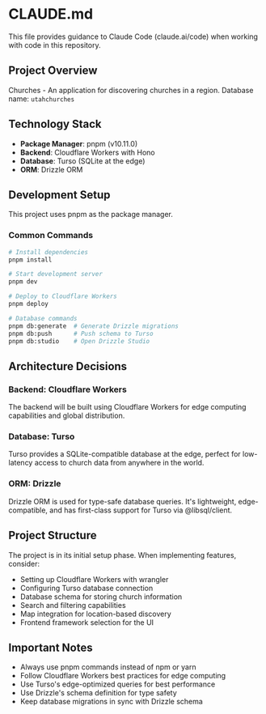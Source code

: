 # CLAUDE.md

This file provides guidance to Claude Code (claude.ai/code) when working with code in this repository.

## Project Overview

Churches - An application for discovering churches in a region.
Database name: `utahchurches`

## Technology Stack

- **Package Manager**: pnpm (v10.11.0)
- **Backend**: Cloudflare Workers with Hono
- **Database**: Turso (SQLite at the edge)
- **ORM**: Drizzle ORM

## Development Setup

This project uses pnpm as the package manager. 

### Common Commands

```bash
# Install dependencies
pnpm install

# Start development server
pnpm dev

# Deploy to Cloudflare Workers
pnpm deploy

# Database commands
pnpm db:generate  # Generate Drizzle migrations
pnpm db:push      # Push schema to Turso
pnpm db:studio    # Open Drizzle Studio
```

## Architecture Decisions

### Backend: Cloudflare Workers
The backend will be built using Cloudflare Workers for edge computing capabilities and global distribution.

### Database: Turso
Turso provides a SQLite-compatible database at the edge, perfect for low-latency access to church data from anywhere in the world.

### ORM: Drizzle
Drizzle ORM is used for type-safe database queries. It's lightweight, edge-compatible, and has first-class support for Turso via @libsql/client.

## Project Structure

The project is in its initial setup phase. When implementing features, consider:
- Setting up Cloudflare Workers with wrangler
- Configuring Turso database connection
- Database schema for storing church information
- Search and filtering capabilities
- Map integration for location-based discovery
- Frontend framework selection for the UI

## Important Notes

- Always use pnpm commands instead of npm or yarn
- Follow Cloudflare Workers best practices for edge computing
- Use Turso's edge-optimized queries for best performance
- Use Drizzle's schema definition for type safety
- Keep database migrations in sync with Drizzle schema